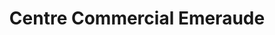 ---
title: "Centre Commercial Emeraude"
url: /bayeux/centre-commercial-emeraude/
shop: centre commercial
---